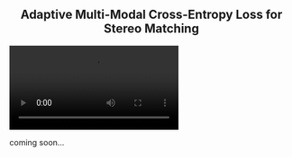 <div align="center">

## Adaptive Multi-Modal Cross-Entropy Loss for Stereo Matching
</div>

<video src="https://xxxupeng.github.io/video/cvpr2024.mp4"> controls="controls" width="500px"</video>

coming soon...
